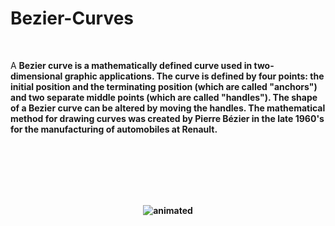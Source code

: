# Bezier-Curves

<br>

A <b>Bezier<b> curve is a mathematically defined curve used in two-dimensional graphic applications. The curve is defined by four points: the initial position and the terminating position (which are called "anchors") and two separate middle points (which are called "handles"). The shape of a Bezier curve can be altered by moving the handles. The mathematical method for drawing curves was created by Pierre Bézier in the late 1960's for the manufacturing of automobiles at Renault.


<br>
<br>
<br>
<br>
<br>

<p align="center">
  <img src="https://user-images.githubusercontent.com/43723938/171910403-db40aa22-9c3e-4bae-9efb-e0e54a4034ca.gif" alt="animated" />
</p>
